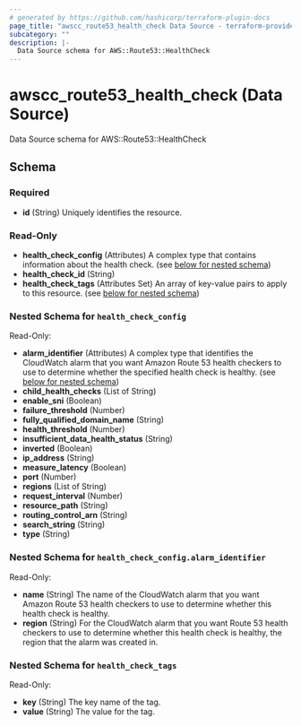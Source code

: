 ```yaml
---
# generated by https://github.com/hashicorp/terraform-plugin-docs
page_title: "awscc_route53_health_check Data Source - terraform-provider-awscc"
subcategory: ""
description: |-
  Data Source schema for AWS::Route53::HealthCheck
---
```


# awscc_route53_health_check (Data Source)

Data Source schema for AWS::Route53::HealthCheck



<!-- schema generated by tfplugindocs -->
## Schema

### Required

- **id** (String) Uniquely identifies the resource.

### Read-Only

- **health_check_config** (Attributes) A complex type that contains information about the health check. (see [below for nested schema](#nestedatt--health_check_config))
- **health_check_id** (String)
- **health_check_tags** (Attributes Set) An array of key-value pairs to apply to this resource. (see [below for nested schema](#nestedatt--health_check_tags))

<a id="nestedatt--health_check_config"></a>
### Nested Schema for `health_check_config`

Read-Only:

- **alarm_identifier** (Attributes) A complex type that identifies the CloudWatch alarm that you want Amazon Route 53 health checkers to use to determine whether the specified health check is healthy. (see [below for nested schema](#nestedatt--health_check_config--alarm_identifier))
- **child_health_checks** (List of String)
- **enable_sni** (Boolean)
- **failure_threshold** (Number)
- **fully_qualified_domain_name** (String)
- **health_threshold** (Number)
- **insufficient_data_health_status** (String)
- **inverted** (Boolean)
- **ip_address** (String)
- **measure_latency** (Boolean)
- **port** (Number)
- **regions** (List of String)
- **request_interval** (Number)
- **resource_path** (String)
- **routing_control_arn** (String)
- **search_string** (String)
- **type** (String)

<a id="nestedatt--health_check_config--alarm_identifier"></a>
### Nested Schema for `health_check_config.alarm_identifier`

Read-Only:

- **name** (String) The name of the CloudWatch alarm that you want Amazon Route 53 health checkers to use to determine whether this health check is healthy.
- **region** (String) For the CloudWatch alarm that you want Route 53 health checkers to use to determine whether this health check is healthy, the region that the alarm was created in.



<a id="nestedatt--health_check_tags"></a>
### Nested Schema for `health_check_tags`

Read-Only:

- **key** (String) The key name of the tag.
- **value** (String) The value for the tag.


